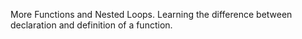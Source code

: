 More Functions and Nested Loops.
Learning the difference between declaration and definition of a function.